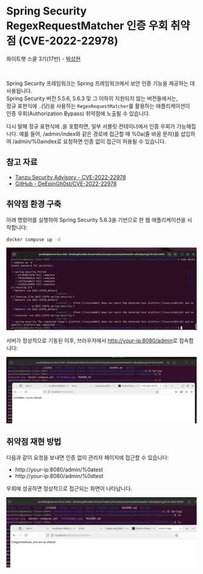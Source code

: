 

# Spring Security RegexRequestMatcher 인증 우회 취약점 (CVE-2022-22978)

화이트햇 스쿨 3기(17반) -  [박성현](https://github.com/sh1220)
</br>

</br>

Spring Security 프레임워크는 Spring 프레임워크에서 보안 인증 기능을 제공하는 데 사용됩니다.  
Spring Security 버전 5.5.6, 5.6.3 및 그 이하의 지원되지 않는 버전들에서는,  
정규 표현식에 `.`(닷)을 사용하는 `RegexRequestMatcher`를 활용하는 애플리케이션이  
인증 우회(Authorization Bypass) 취약점에 노출될 수 있습니다.

 다시 말해 정규 표현식에 .을 포함하면, 일부 서블릿 컨테이너에서 인증 우회가 가능해집니다. 예를 들어, /admin/index와 같은 경로에 접근할 때 %0a(줄 바꿈 문자)를 삽입하여 /admin/%0aindex로 요청하면 인증 없이 접근이 허용될 수 있습니다.
 

## 참고 자료

- [Tanzu Security Advisory - CVE-2022-22978](https://tanzu.vmware.com/security/cve-2022-22978)
- [GitHub - DeEpinGh0st/CVE-2022-22978](https://github.com/DeEpinGh0st/CVE-2022-22978)

## 취약점 환경 구축

아래 명령어를 실행하여 Spring Security 5.6.3을 기반으로 한 웹 애플리케이션을 시작합니다:

```bash
docker compose up -d
```
![](docker.png)

서버가 정상적으로 기동된 이후,
브라우저에서 <http://your-ip:8080/admin>로 접속합니다:

![](forbidden.png)

## 취약점 재현 방법

다음과 같이 요청을 보내면 인증 없이 관리자 페이지에 접근할 수 있습니다:
- http://your-ip:8080/admin/%0atest
- http://your-ip:8080/admin/%0dtest

우회에 성공하면 정상적으로 접근되는 화면이 나타납니다.

![](bypassed.png)